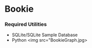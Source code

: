 # Bookie
### Required Utilities
 - SQLite/SQLite Sample Database
 - Python
<img src="BookieGraph.jpg>
